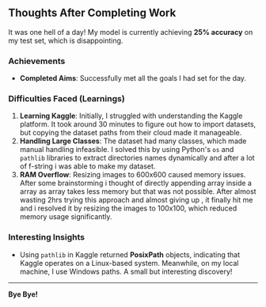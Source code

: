 ## Thoughts After Completing Work

It was one hell of a day! My model is currently achieving **25% accuracy** on my test set, which is disappointing. 

### Achievements
- **Completed Aims**: Successfully met all the goals I had set for the day.

### Difficulties Faced (Learnings)
1. **Learning Kaggle**: Initially, I struggled with understanding the Kaggle platform. It took around 30 minutes to figure out how to import datasets, but copying the dataset paths from their cloud made it manageable.
2. **Handling Large Classes**: The dataset had many classes, which made manual handling infeasible. I solved this by using Python's `os` and `pathlib` libraries to extract directories names dynamically and after a lot of f-string i was able to make my dataset.
3. **RAM Overflow**: Resizing images to 600x600 caused memory issues. After some brainstorming i thought of directly appending array inside a array as array takes less memory but that was not possible. After almost wasting 2hrs trying this approach and almost giving up , it finally hit me and i resolved it by resizing the images to 100x100, which reduced memory usage significantly.

### Interesting Insights
- Using `pathlib` in Kaggle returned **PosixPath** objects, indicating that Kaggle operates on a Linux-based system. Meanwhile, on my local machine, I use Windows paths. A small but interesting discovery!

---


**Bye Bye!**
